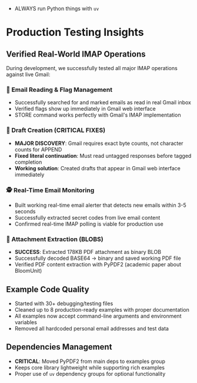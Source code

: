 - ALWAYS run Python things with `uv`

# Production Testing Insights

## Verified Real-World IMAP Operations

During development, we successfully tested all major IMAP operations against live Gmail:

### 🎯 Email Reading & Flag Management
- Successfully searched for and marked emails as read in real Gmail inbox
- Verified flags show up immediately in Gmail web interface
- STORE command works perfectly with Gmail's IMAP implementation

### 📧 Draft Creation (CRITICAL FIXES)
- **MAJOR DISCOVERY**: Gmail requires exact byte counts, not character counts for APPEND
- **Fixed literal continuation**: Must read untagged responses before tagged completion
- **Working solution**: Created drafts that appear in Gmail web interface immediately

### 🕵️ Real-Time Email Monitoring  
- Built working real-time email alerter that detects new emails within 3-5 seconds
- Successfully extracted secret codes from live email content
- Confirmed real-time IMAP polling is viable for production use

### 📎 Attachment Extraction (BLOBS)
- **SUCCESS**: Extracted 178KB PDF attachment as binary BLOB
- Successfully decoded BASE64 → binary and saved working PDF file
- Verified PDF content extraction with PyPDF2 (academic paper about BloomUnit)

## Example Code Quality
- Started with 30+ debugging/testing files
- Cleaned up to 8 production-ready examples with proper documentation
- All examples now accept command-line arguments and environment variables
- Removed all hardcoded personal email addresses and test data

## Dependencies Management
- **CRITICAL**: Moved PyPDF2 from main deps to examples group
- Keeps core library lightweight while supporting rich examples
- Proper use of `uv` dependency groups for optional functionality